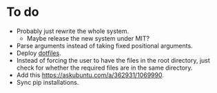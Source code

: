 # To do
- Probably just rewrite the whole system.
  - Maybe release the new system under MIT?
- Parse arguments instead of taking fixed positional arguments.
- Deploy [dotfiles](https://github.com/XPhyro/dotfiles).
- Instead of forcing the user to have the files in the root directory, just check for whether the required files are in the same directory.
- Add this https://askubuntu.com/a/362931/1069990.
- Sync pip installations.

